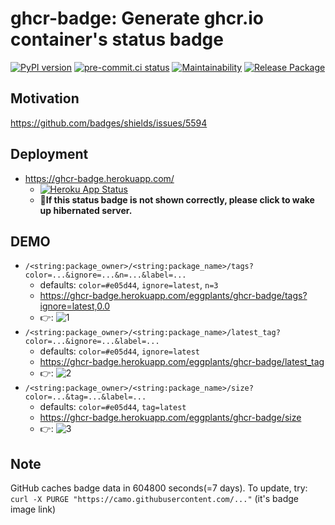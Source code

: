 # ghcr-badge: Generate ghcr.io container's status badge

[![PyPI version](https://badge.fury.io/py/ghcr-badge.svg)](https://badge.fury.io/py/ghcr-badge) [![pre-commit.ci status](https://results.pre-commit.ci/badge/github/eggplants/ghcr-badge/master.svg)](https://results.pre-commit.ci/latest/github/eggplants/ghcr-badge/master) [![Maintainability](https://api.codeclimate.com/v1/badges/f77401f6fb543dd8c436/maintainability)](https://codeclimate.com/github/eggplants/ghcr-badge/maintainability) [![Release Package](https://github.com/eggplants/ghcr-badge/actions/workflows/release.yml/badge.svg)](https://github.com/eggplants/ghcr-badge/actions/workflows/release.yml)

## Motivation

<https://github.com/badges/shields/issues/5594>

## Deployment

- <https://ghcr-badge.herokuapp.com/>
  - [![Heroku App Status](http://heroku-shields.herokuapp.com/ghcr-badge)](https://ghcr-badge.herokuapp.com)
  - **🖕If this status badge is not shown correctly, please click to wake up hibernated server.**

## DEMO

- `/<string:package_owner>/<string:package_name>/tags?color=...&ignore=...&n=...&label=...`
  - defaults: `color=#e05d44`, `ignore=latest`, `n=3`
  - <https://ghcr-badge.herokuapp.com/eggplants/ghcr-badge/tags?ignore=latest,0.0>
  - 👉: ![1](https://ghcr-badge.herokuapp.com/eggplants/ghcr-badge/tags?ignore=latest,0.0)
- `/<string:package_owner>/<string:package_name>/latest_tag?color=...&ignore=...&label=...`
  - defaults: `color=#e05d44`, `ignore=latest`
  - <https://ghcr-badge.herokuapp.com/eggplants/ghcr-badge/latest_tag>
  - 👉: ![2](https://ghcr-badge.herokuapp.com/eggplants/ghcr-badge/latest_tag)
- `/<string:package_owner>/<string:package_name>/size?color=...&tag=...&label=...`
  - defaults: `color=#e05d44`, `tag=latest`
  - <https://ghcr-badge.herokuapp.com/eggplants/ghcr-badge/size>
  - 👉: ![3](https://ghcr-badge.herokuapp.com/eggplants/ghcr-badge/size)

## Note

GitHub caches badge data in 604800 seconds(=7 days). To update, try: `curl -X PURGE "https://camo.githubusercontent.com/..."` (it's badge image link)
